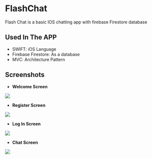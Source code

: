 # FlashChat
Flash Chat is a basic IOS chatting app with firebase Firestore database

## Used In The APP

* SWIFT: iOS Language
* Firebase Firestore: As a database
* MVC: Architecture Pattern

## Screenshots

- **Welcome Screen** 

<img src="Screenshots/Screen Shot 2020-07-21 at 1.34.36 PM.png">

- **Register Screen**

<img src="Screenshots/Screen Shot 2020-07-21 at 1.34.56 PM.png">

- **Log In Screen** 

<img src="Screenshots/Screen Shot 2020-07-21 at 1.34.43 PM.png">

- **Chat Screen**

<img src="Screenshots/Screen Shot 2020-07-21 at 1.35.11 PM.png">
